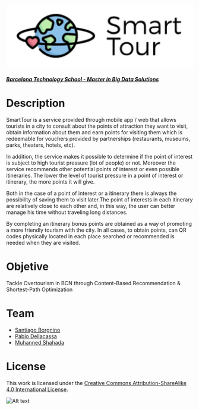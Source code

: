 ![BTS](/logo.png)

##### [Barcelona Technology School - Master in Big Data Solutions](https://barcelonatechnologyschool.com/master/master-in-big-data-solutions/)

# Description

SmartTour is a service provided through mobile app / web that allows tourists in a city to consult about the points of attraction they want to visit, obtain information about them and earn points for visiting them which is redeemable for vouchers provided by partnerships (restaurants, museums, parks, theaters, hotels, etc).

In addition, the service makes it possible to determine if the point of interest is subject to high tourist pressure (lot of people) or not. Moreover the service recommends other potential points of interest or even possible itineraries. The lower the level of tourist pressure in a point of interest or itinerary, the more points it will give.

Both in the case of a point of interest or a itinerary there is always the possibility of saving them to visit later.The point of interests in each itinerary are relatively close to each other and, in this way, the user can better manage his time without traveling long distances. 

By completing an itinerary bonus points are obtained as a way of promoting a more friendly tourism with the city. In all cases, to obtain points, can QR codes physically located in each place searched or recommended is needed when they are visited.

#  Objetive

Tackle Overtourism in BCN through Content-Based Recommendation & Shortest-Path Optimization

# Team

- [Santiago Borgnino](https://www.linkedin.com/in/santiago-borgnino-91752710b/)
- [Pablo Dellacassa](https://www.linkedin.com/in/pablodellacassa/)
- [Muhanned Shahada](https://www.linkedin.com/in/muhanned-shahada-pmp-miet-883560ab/)

# License
This work is licensed under the [Creative Commons Attribution-ShareAlike 4.0 International License](http://creativecommons.org/licenses/by-sa/4.0/). 

![Alt text](https://i.creativecommons.org/l/by-sa/4.0/88x31.png "Creative Commons Attribution-ShareAlike 4.0 International License")

